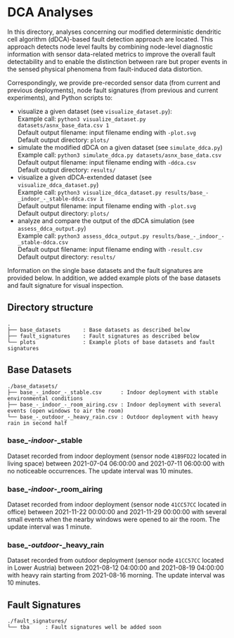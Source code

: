 # DCA Analyses #

In this directory, analyses concerning our modified deterministic dendritic cell algorithm (dDCA)-based fault detection approach are located.
This approach detects node level faults by combining node-level diagnostic information with sensor data-related metrics to improve the overall fault detectability and to enable the distinction between rare but proper events in the sensed physical phenomena from fault-induced data distortion.

Correspondingly, we provide pre-recorded sensor data (from current and previous deployments), node fault signatures (from previous and current experiments), and Python scripts to:

* visualize a given dataset (see `visualize_dataset.py`):  
  Example call: `python3 visualize_dataset.py datasets/asnx_base_data.csv 1`  
  Default output filename: input filename ending with `-plot.svg`  
  Default output directory: `plots/`
* simulate the modified dDCA on a given dataset (see `simulate_ddca.py`)  
  Example call: `python3 simulate_ddca.py datasets/asnx_base_data.csv`  
  Default output filename: input filename ending with `-ddca.csv`  
  Default output directory: `results/`
* visualize a given dDCA-extended dataset (see `visualize_ddca_dataset.py`)  
  Example call: `python3 visualize_ddca_dataset.py results/base_-_indoor_-_stable-ddca.csv 1`  
  Default output filename: input filename ending with `-plot.svg`  
  Default output directory: `plots/`
* analyze and compare the output of the dDCA simulation (see `assess_ddca_output.py`)  
  Example call: `python3 assess_ddca_output.py results/base_-_indoor_-_stable-ddca.csv`  
  Default output filename: input filename ending with `-result.csv`  
  Default output directory: `results/`

Information on the single base datasets and the fault signatures are provided below.
In addition, we added example plots of the base datasets and fault signature for visual inspection.


## Directory structure ##

```
.
├── base_datasets       : Base datasets as described below
├── fault_signatures    : Fault signatures as described below
└── plots               : Example plots of base datasets and fault signatures
```


## Base Datasets ##

```
./base_datasets/
├── base_-_indoor_-_stable.csv      : Indoor deployment with stable environmental conditions
├── base_-_indoor_-_room_airing.csv : Indoor deployment with several events (open windows to air the room)
└── base_-_outdoor_-_heavy_rain.csv : Outdoor deployment with heavy rain in second half
```

### base_-_indoor_-_stable ###

Dataset recorded from indoor deployment (sensor node `41B9FD22` located in living space) between 2021-07-04 06:00:00 and 2021-07-11 06:00:00 with no noticeable occurrences.
The update interval was 10 minutes.


### base_-_indoor_-_room_airing ###

Dataset recorded from indoor deployment (sensor node `41CC57CC` located in office) between 2021-11-22 00:00:00 and 2021-11-29 00:00:00 with several small events when the nearby windows were opened to air the room.
The update interval was 1 minute.


### base_-_outdoor_-_heavy_rain ###

Dataset recorded from outdoor deployment (sensor node `41CC57CC` located in Lower Austria) between 2021-08-12 04:00:00 and 2021-08-19 04:00:00 with heavy rain starting from 2021-08-16 morning.
The update interval was 10 minutes.


## Fault Signatures ##

```
./fault_signatures/
└── tba     : Fault signatures well be added soon
```
